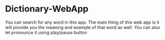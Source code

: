 # Dictionary-WebApp
You can search for any word in this app. The main thing of this web app is it will provide you the meaning and example of that word as well. You can also let pronounce it using play/pause button 
